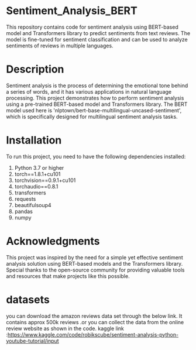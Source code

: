 # Sentiment_Analysis_BERT

This repository contains code for sentiment analysis using BERT-based model and Transformers library to predict sentiments from text reviews. The model is fine-tuned for sentiment classification and can be used to analyze sentiments of reviews in multiple languages.

# Description
Sentiment analysis is the process of determining the emotional tone behind a series of words, and it has various applications in natural language processing. This project demonstrates how to perform sentiment analysis using a pre-trained BERT-based model and Transformers library. The BERT model used here is 'nlptown/bert-base-multilingual-uncased-sentiment', which is specifically designed for multilingual sentiment analysis tasks.

# Installation
To run this project, you need to have the following dependencies installed:

1. Python 3.7 or higher
2. torch==1.8.1+cu101
3. torchvision==0.9.1+cu101
4. torchaudio==0.8.1
5. transformers
6. requests
7. beautifulsoup4
8. pandas
9. numpy

# Acknowledgments
This project was inspired by the need for a simple yet effective sentiment analysis solution using BERT-based models and the Transformers library. Special thanks to the open-source community for providing valuable tools and resources that make projects like this possible.

# datasets
you can download the amazon reviews data set through the below link. It contains approx 500k reviews .or you can collect the data from the online review website as shown in the code.
kaggle link :https://www.kaggle.com/code/robikscube/sentiment-analysis-python-youtube-tutorial/input
